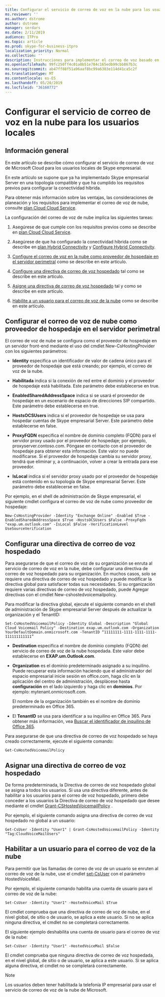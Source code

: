 ```yaml
---
title: Configurar el servicio de correo de voz en la nube para los usuarios locales
ms.reviewer: ''
ms.author: dstrome
author: dstrome
manager: serdars
ms.date: 2/11/2019
audience: ITPro
ms.topic: article
ms.prod: skype-for-business-itpro
localization_priority: Normal
ms.collection: ''
description: Instrucciones para implementar el correo de voz basado en la nube para los usuarios alojados en Skype empresarial Server.
ms.openlocfilehash: 99fc250ff4c01a0b51e784c165edb99cbb867b3c
ms.sourcegitcommit: ab47ff88f51a96aaf8bc99a6303e114d41ca5c2f
ms.translationtype: MT
ms.contentlocale: es-ES
ms.lasthandoff: 05/20/2019
ms.locfileid: "36160772"
---
```

# <a name="configure-cloud-voicemail-service-for-on-premises-users"></a>Configurar el servicio de correo de voz en la nube para los usuarios locales

## <a name="overview"></a>Información general 
En este artículo se describe cómo configurar el servicio de correo de voz de Microsoft Cloud para los usuarios locales de Skype empresarial.  

En este artículo se supone que ya ha implementado Skype empresarial Server en una topología compatible y que ha cumplido los requisitos previos para configurar la conectividad híbrida.

Para obtener más información sobre las ventajas, las consideraciones de planeación y los requisitos para implementar el correo de voz de nube, consulte [plan Cloud Cloud Service](plan-cloud-voicemail.md).




La configuración del correo de voz de nube implica las siguientes tareas:

1.  Asegúrese de que cumple con los requisitos previos como se describe en [plan Cloud Cloud Service](plan-cloud-voicemail.md).

2.  Asegúrese de que ha configurado la conectividad híbrida como se describe en [plan Hybrid Connectivity](plan-hybrid-connectivity.md) y [Configure Hybrid Connectivity](configure-hybrid-connectivity.md). 

3.  [Configure el correo de voz en la nube como proveedor de hospedaje en el servidor perimetral](#configure-cloud-voicemail-as-the-hosting-provider-on-the-edge-server) como se describe en este artículo.

4.  [Configure una directiva de correo de voz hospedado](#configure-a-hosted-voicemail-policy) tal como se describe en este artículo.

5.  [Asigne una directiva de correo de voz hospedado](#assign-a-hosted-voicemail-policy) tal y como se describe en este artículo.

6.  [Habilite a un usuario para el correo de voz de la nube](#enable-a-user-for-cloud-voicemail) como se describe en este artículo.


## <a name="configure-cloud-voicemail-as-the-hosting-provider-on-the-edge-server"></a>Configurar el correo de voz de nube como proveedor de hospedaje en el servidor perimetral 

El correo de voz de nube se configura como el proveedor de hospedaje en un servidor front-end mediante el uso del cmdlet New-CsHostingProvider con los siguientes parámetros:

- **Identity** especifica un identificador de valor de cadena único para el proveedor de hospedaje que está creando; por ejemplo, el correo de voz de la nube. 

- **Habilitada** indica si la conexión de red entre el dominio y el proveedor de hospedaje está habilitada. Este parámetro debe establecerse en true.

- **EnabledSharedAddressSpace** indica si se usará el proveedor de hospedaje en un escenario de espacio de direcciones SIP compartido. Este parámetro debe establecerse en true.

- **HostsOCSUsers** indica si el proveedor de hospedaje se usa para hospedar cuentas de Skype empresarial Server. Este parámetro debe establecerse en false.

- **ProxyFQDN** especifica el nombre de dominio completo (FQDN) para el servidor proxy usado por el proveedor de hospedaje; por ejemplo, proxyserver.contoso.com. Póngase en contacto con el proveedor de hospedaje para obtener esta información. Este valor no puede modificarse. Si el proveedor de hospedaje cambia su servidor proxy, tendrá que eliminar y, a continuación, volver a crear la entrada para ese proveedor.

- **IsLocal** indica si el servidor proxy usado por el proveedor de hospedaje está contenido en su topología de Skype empresarial Server. Este parámetro debe establecerse en false.

Por ejemplo, en el shell de administración de Skype empresarial, el siguiente cmdlet configura el correo de voz de nube como proveedor de hospedaje:


```
New-CsHostingProvider -Identity "Exchange Online" -Enabled $True -EnabledSharedAddressSpace $True -HostsOCSUsers $False -ProxyFqdn "exap.um.outlook.com" -IsLocal $False -VerificationLevel UseSourceVerification
```

## <a name="configure-a-hosted-voicemail-policy"></a>Configurar una directiva de correo de voz hospedado

Para asegurarse de que el correo de voz de su organización se enruta al servicio de correo de voz en la nube, debe configurar una directiva de correo de voz hospedado para su organización. En muchos casos, solo se requiere una directiva de correo de voz hospedado y puede modificar la directiva global para satisfacer todas sus necesidades. Si su organización requiere varias directivas de correo de voz hospedado, puede Agregar directivas con el cmdlet New-cshostedvoicemailpolicy.

Para modificar la directiva global, ejecute el siguiente comando en el shell de administración de Skype empresarial Server después de actualizar la organización y el TenantID:

```
Set-CsHostedVoicemailPolicy -Identity Global -Description "Global Cloud Voicemail Policy" -Destination exap.um.outlook.com -Organization YourDefaultDomain.onmicrosoft.com -TenantID “11111111-1111-1111-1111-111111111111”
```

- **Destination** especifica el nombre de dominio completo (FQDN) del servicio de correo de voz de la nube hospedada. Este valor debe establecerse en **EXAP.um.Outlook.com**.

- **Organization** es el dominio predeterminado asignado a su inquilino. Puede recuperar esta información haciendo que el administrador del espacio empresarial inicie sesión en office.com, haga clic en la aplicación del centro de administración, desplácese hasta **configuración** en el lado izquierdo y haga clic en **dominios**. Por ejemplo: mytenant.onmicrosoft.com.

    El nombre de la organización también es el nombre de dominio predeterminado en Office 365.

- El **TenantID** se usa para identificar a su inquilino en Office 365. Para obtener más información, vea [Buscar el identificador de inquilino de Office 365](https://support.office.com/en-us/article/find-your-office-365-tenant-id-6891b561-a52d-4ade-9f39-b492285e2c9b).

Para asegurarse de que una directiva de correo de voz hospedado se haya creado correctamente, ejecute el siguiente comando:

```
Get-CsHostedVoicemailPolicy
```

## <a name="assign-a-hosted-voicemail-policy"></a>Asignar una directiva de correo de voz hospedado

De forma predeterminada, la Directiva de correo de voz hospedado global se asigna a todos los usuarios. Si usa una directiva diferente, antes de habilitar a los usuarios para el correo de voz hospedado, primero debe conceder a los usuarios la Directiva de correo de voz hospedado que desee mediante el cmdlet [Grant-CSHostedVoicemailPolicy](https://docs.microsoft.com/powershell/module/skype/grant-cshostedvoicemailpolicy?view=skype-ps) .

Por ejemplo, el siguiente comando asigna una directiva de correo de voz hospedado no global a un usuario:


```
Get-CsUser -Identity "User1" | Grant-CsHostedVoicemailPolicy -Identity "Tag:CloudVoiceMailUsers" 
```

## <a name="enable-a-user-for-cloud-voicemail"></a>Habilitar a un usuario para el correo de voz de la nube

Para permitir que las llamadas de correo de voz de un usuario se enruten al correo de voz de la nube, use el cmdlet [set-CsUser](https://docs.microsoft.com/powershell/module/skype/set-csuser?view=skype-ps) con el parámetro HostedVoiceMail. 

Por ejemplo, el siguiente comando habilita una cuenta de usuario para el correo de voz de la nube: 

```Set-CsUser -Identity "User1" -HostedVoiceMail $True```

El cmdlet comprueba que una directiva de correo de voz de nube, en el nivel global, de sitio o de usuario, se aplica a este usuario. Si no se aplica ninguna directiva, el cmdlet no se completará correctamente.  

El siguiente ejemplo deshabilita una cuenta de usuario para el correo de voz de la nube:

```Set-CsUser -Identity "User1" -HostedVoiceMail $False```

El cmdlet comprueba que ninguna directiva de correo de voz hospedada, en el nivel global, de sitio o de usuario, se aplica a este usuario. Si se aplica alguna directiva, el cmdlet no se completará correctamente.

> [!NOTE]
>  Los usuarios deben tener habilitada la telefonía IP empresarial para usar el servicio de correo de voz de la nube de Microsoft.
